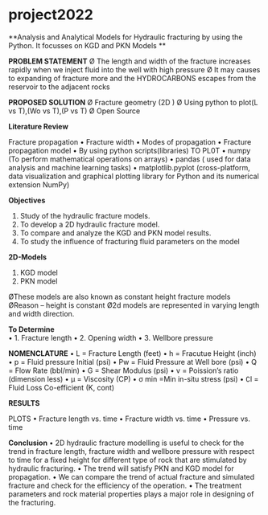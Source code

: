# project2022

**Analysis and Analytical Models for Hydraulic fracturing by using the Python.
It focusses on KGD and PKN Models **

**PROBLEM STATEMENT**
Ø The length and width of the fracture increases rapidly when we inject fluid into the well with high pressure
Ø It may causes to expanding of fracture more and the HYDROCARBONS escapes from the reservoir to the
adjacent rocks

**PROPOSED SOLUTION**
Ø Fracture geometry (2D )
Ø Using python to plot(L vs T),(Wo vs T),(P vs T)
Ø Open Source

**Literature Review**

Fracture propagation
• Fracture width
• Modes of propagation
• Fracture propagation model • By using python scripts(libraries) TO PL0T 
• numpy (To perform mathematical operations on arrays)
• pandas ( used for data analysis and machine learning tasks) 
• matplotlib.pyplot (cross-platform, data visualization and graphical plotting library for Python and its numerical extension NumPy)

**Objectives**

1. Study of the hydraulic fracture models.
2. To develop a 2D hydraulic fracture model.
3. To compare and analyze the KGD and PKN model results.
4. To study the influence of fracturing fluid parameters on the model

**2D-Models**

1. KGD model
2. PKN model

ØThese models are also known as constant height fracture models
ØReason – height is constant
Ø2d models are represented in varying length and width direction.

**To Determine**  
• 1. Fracture length
• 2. Opening width
• 3. Wellbore pressure

**NOMENCLATURE**
• L = Fracture Length (feet) 
• h = Fracutue Height (inch) 
• p = Fluid pressure Initial (psi) 
• Pw = Fluid Pressure at Well bore (psi) 
• Q = Flow Rate (bbl/min) 
• G = Shear Modulus (psi) 
• v = Poission’s ratio (dimension less) 
• μ = Viscosity (CP) 
• σ min =Min in-situ stress (psi)
• ∁l = Fluid Loss Co-efficient (K, cont)

**RESULTS**

PLOTS
• Fracture length vs. time
• Fracture width vs. time
• Pressure vs. time

**Conclusion**
• 2D hydraulic fracture modelling is useful to check for the trend in fracture length, fracture width and wellbore pressure with respect to time for a fixed height for different type of rock that are stimulated by hydraulic fracturing. 
• The trend will satisfy PKN and KGD model for propagation. 
• We can compare the trend of actual fracture and simulated fracture and check for the efficiency of the operation. 
• The treatment parameters and rock material properties plays a major role in designing of the fracturing.
